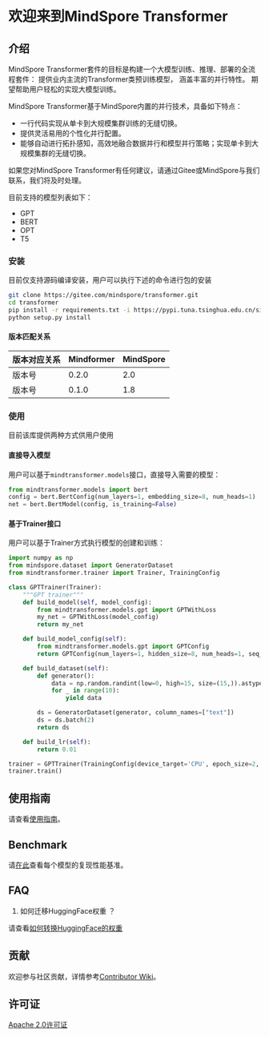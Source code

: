 # 欢迎来到MindSpore Transformer

## 介绍

MindSpore Transformer套件的目标是构建一个大模型训练、推理、部署的全流程套件：
提供业内主流的Transformer类预训练模型，
涵盖丰富的并行特性。 期望帮助用户轻松的实现大模型训练。

MindSpore Transformer基于MindSpore内置的并行技术，具备如下特点：

- 一行代码实现从单卡到大规模集群训练的无缝切换。
- 提供灵活易用的个性化并行配置。
- 能够自动进行拓扑感知，高效地融合数据并行和模型并行策略；实现单卡到大规模集群的无缝切换。

如果您对MindSpore Transformer有任何建议，请通过Gitee或MindSpore与我们联系，我们将及时处理。

目前支持的模型列表如下：

- GPT
- BERT
- OPT
- T5

### 安装

目前仅支持源码编译安装，用户可以执行下述的命令进行包的安装

```bash
git clone https://gitee.com/mindspore/transformer.git
cd transformer
pip install -r requirements.txt -i https://pypi.tuna.tsinghua.edu.cn/simple
python setup.py install
```

#### 版本匹配关系

|版本对应关系| Mindformer  | MindSpore |
|-----------| -----------| ----------|
|版本号      | 0.2.0      | 2.0     |
|版本号      | 0.1.0      | 1.8     |

### 使用

目前该库提供两种方式供用户使用

#### 直接导入模型

用户可以基于`mindtransformer.models`接口，直接导入需要的模型：

```python
from mindtransformer.models import bert
config = bert.BertConfig(num_layers=1, embedding_size=8, num_heads=1)
net = bert.BertModel(config, is_training=False)
```

#### 基于Trainer接口

用户可以基于Trainer方式执行模型的创建和训练：

```python
import numpy as np
from mindspore.dataset import GeneratorDataset
from mindtransformer.trainer import Trainer, TrainingConfig

class GPTTrainer(Trainer):
    """GPT trainer"""
    def build_model(self, model_config):
        from mindtransformer.models.gpt import GPTWithLoss
        my_net = GPTWithLoss(model_config)
        return my_net

    def build_model_config(self):
        from mindtransformer.models.gpt import GPTConfig
        return GPTConfig(num_layers=1, hidden_size=8, num_heads=1, seq_length=14)

    def build_dataset(self):
        def generator():
            data = np.random.randint(low=0, high=15, size=(15,)).astype(np.int32)
            for _ in range(10):
                yield data

        ds = GeneratorDataset(generator, column_names=["text"])
        ds = ds.batch(2)
        return ds

    def build_lr(self):
        return 0.01

trainer = GPTTrainer(TrainingConfig(device_target='CPU', epoch_size=2, sink_size=2))
trainer.train()
```

## 使用指南

请查看[使用指南](docs/how_to_config.md)。

## Benchmark

请[在此](docs/benchmark.md)查看每个模型的复现性能基准。

## FAQ

1. 如何迁移HuggingFace权重 ？

请查看[如何转换HuggingFace的权重](./tools/README.md)

## 贡献

欢迎参与社区贡献，详情参考[Contributor Wiki](https://gitee.com/mindspore/mindspore/blob/master/CONTRIBUTING_CN.md)。

## 许可证

[Apache 2.0许可证](LICENSE)
